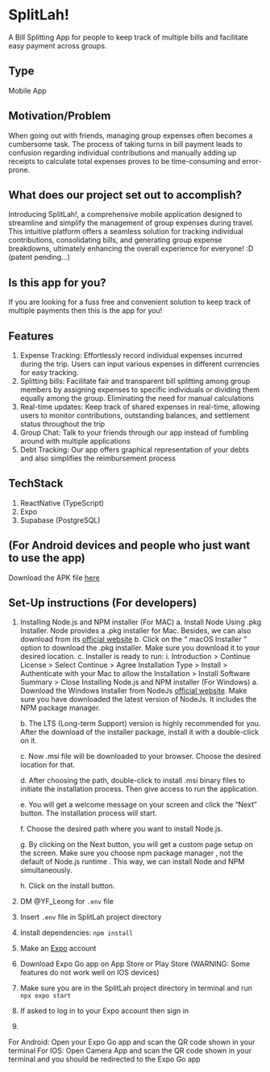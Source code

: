 # SplitLah!
A Bill Splitting App for people to keep track of multiple bills and facilitate easy payment across groups.

## Type
Mobile App

## Motivation/Problem
When going out with friends, managing group expenses often becomes a cumbersome task. The process of taking turns in bill payment leads to confusion regarding individual contributions and manually adding up receipts to calculate total expenses proves to be time-consuming and error-prone.

## What does our project set out to accomplish?
Introducing SplitLah!, a comprehensive mobile application designed to streamline and simplify the management of group expenses during travel. This intuitive platform offers a seamless solution for tracking individual contributions, consolidating bills, and generating group expense breakdowns, ultimately enhancing the overall experience for everyone! :D (patent pending...)

##  Is this app for you?
If you are looking for a fuss free and convenient solution to keep track of multiple payments then this is the app for you!

## Features
1. Expense Tracking: Effortlessly record individual expenses incurred during the trip. Users can input various expenses in different currencies for easy tracking.
2. Splitting bills: Facilitate fair and transparent bill splitting among group members by assigning expenses to specific individuals or dividing them equally among the group. Eliminating the need for manual calculations
3. Real-time updates: Keep track of shared expenses in real-time, allowing users to monitor contributions, outstanding balances, and settlement status throughout the trip
4. Group Chat: Talk to your friends through our app instead of fumbling around with multiple applications
5. Debt Tracking: Our app offers graphical representation of your debts and also simplifies the reimbursement process

## TechStack
1. ReactNative (TypeScript)
2. Expo
3. Supabase (PostgreSQL)

## (For Android devices and people who just want to use the app)
Download the APK file [here](https://expo.dev/accounts/wongyh/projects/SplitLah/builds/392c8b8b-55c1-403e-bb1f-31429a7780cb)

## Set-Up instructions (For developers)
1. Installing Node.js and NPM installer (For MAC)
    a. Install Node Using .pkg Installer. Node provides a .pkg installer for Mac. Besides, we can also download from its [official website](https://nodejs.org/en/download/)
    b.	Click on the “ macOS Installer ” option to download the .pkg installer. Make sure you download it to your desired location.
    c.	Installer is ready to run:
        i.	Introduction > Continue License > Select Continue > Agree Installation Type > Install > Authenticate with your Mac to allow the Installation > Install Software Summary > Close
    Installing Node.js and NPM installer (For Windows)
    a.	Download the Windows Installer from NodeJs [official website](https://nodejs.org/en/download/). Make sure you have downloaded the latest version of NodeJs. It includes the NPM package manager.
     
    b.	The LTS (Long-term Support) version is highly recommended for you. After the download of the installer package, install it with a double-click on it.
     
    c.	Now .msi file will be downloaded to your browser. Choose the desired location for that.

    d.	After choosing the path, double-click to install .msi binary files to initiate the installation process. Then give access to run the application.

    e.	You will get a welcome message on your screen and click the “Next” button. The installation process will start.

    f.	Choose the desired path where you want to install Node.js.
     
    g.	By clicking on the Next button, you will get a custom page setup on the screen. Make sure you choose npm package manager , not the default of Node.js runtime . This way, we can install Node and NPM simultaneously.
     
    h.	Click on the install button. 
2. DM @YF_Leong for `.env` file
3. Insert `.env` file in SplitLah project directory
4. Install dependencies: `npm install`
5. Make an [Expo](https://expo.dev/) account 
6. Download Expo Go app on App Store or Play Store (WARNING: Some features do not work well on IOS devices)
7. Make sure you are in the SplitLah project directory in terminal and run `npx expo start`
8. If asked to log in to your Expo account then sign in
9. 
For Android:
Open your Expo Go app and scan the QR code shown in your terminal
For IOS:
Open Camera App and scan the QR code shown in your terminal and you should be redirected to the Expo Go app
